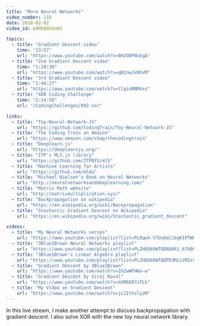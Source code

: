 ```yaml
---
title: "More Neural Networks"
video_number: 118
date: 2018-02-02
video_id: e8H588SXu6U

topics:
  - title: "Gradient Descent video"
    time: "23:57"
    url: "https://www.youtube.com/watch?v=8H2ODPNxEgA"
  - title: "2nd Gradient Descent video"
    time: "1:20:38"
    url: "https://www.youtube.com/watch?v=qB2nwJxNVxM"
  - title: "3rd Gradient Descent video"
    time: "1:46:27"
    url: "https://www.youtube.com/watch?v=tlqinMNM4xs"
  - title: "XOR Coding Challenge"
    time: "2:14:50"
    url: "/CodingChallenges/092-xor"

links:
  - title: "Toy-Neural-Network-JS"
    url: "https://github.com/CodingTrain/Toy-Neural-Network-JS"
  - title: "The Coding Train on Amazon"
    url: "https://www.amazon.com/shop/thecodingtrain"
  - title: "Deeplearn.js"
    url: "https://deeplearnjs.org/"
  - title: "ITP's ML5.js library"
    url: "https://github.com/ITPNYU/ml5"
  - title: "Machine Learning for Artists"
    url: "https://github.com/ml4a"
  - title: "Michael Nielsen's Book on Neural Networks"
    url: "http://neuralnetworksanddeeplearning.com/"
  - title: "Matrix Math website"
    url: "http://matrixmultiplication.xyz/"
  - title: "Backpropagation on wikipedia"
    url: "https://en.wikipedia.org/wiki/Backpropagation"
  - title: "Stochastic Gradient Descent on Wikipedia"
    url: "https://en.wikipedia.org/wiki/Stochastic_gradient_descent"

videos:
  - title: "My Neural Networks series"
    url: "https://www.youtube.com/playlist?list=PLRqwX-V7Uu6aCibgK1PTWWu9by6XFdCfh"
  - title: "3Blue1Brown Neural Networks playlist"
    url: "https://www.youtube.com/playlist?list=PLZHQObOWTQDNU6R1_67000Dx_ZCJB-3pi"
  - title: "3Blue1Brown's Linear Algebra playlist"
    url: "https://www.youtube.com/playlist?list=PLZHQObOWTQDPD3MizzM2xVFitgF8hE_ab"
  - title: "Gradient Descent by 3Blue1Brown"
    url: "https://www.youtube.com/watch?v=IHZwWFHWa-w"
  - title: "Gradient Descent by Siraj Raval"
    url: "https://www.youtube.com/watch?v=XdM6ER7zTLk"
  - title: "My Video on Gradient Descent"
    url: "https://www.youtube.com/watch?v=jc2IthslyzM"
---
```


In this live stream, I make another attempt to discuss backpropagation with gradient descent. I also solve XOR with the new toy neural network library.
